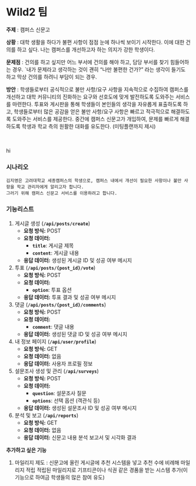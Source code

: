 # Wild2 팀

**주제** : 캠퍼스 신문고

**상황** : 대학 생활을 하다가 불편 사항이 점점 눈에 하나씩 보이기 시작한다. 이에 대한 건의를 하고 싶다. 나는 캠퍼스를 개선하고자 하는 의지가 강한 학생이다.

**문제점** : 건의를 하고 싶지만 어느 부서에 건의를 해야 하고, 담당 부서를 찾기 힘들어하는 경우.
`내가 문제라고 생각하는 것이 괜히 “나만 불편한 건가?” 라는 생각이 들기도 하고 막상 건의를 하려니 부담이 되는 경우.

**방안** : 학생들로부터 공식적으로 불만 사항/요구 사항을 지속적으로 수집하여 캠퍼스를 개선하고 대학 커뮤니티의 진화하는 요구와 선호도에 맞게 발전하도록 도와주는 서비스를 마련한다.
투표와 게시판을 통해 학생들이 본인들의 생각을 자유롭게 표출하도록 하고, 학생들로부터 많은 공감을 얻은 불만 사항/요구 사항은 빠르고 적극적으로 해결하도록 도와주는 서비스를 제공한다.
중간에 캠퍼스 신문고가 개입하여, 문제를 빠르게 해결하도록 학생과 학교 측의 원활한 대화를 유도한다. (미팅플랜까지 제시)

<br><br>
 hi

### 시나리오

```
김지영은 고려대학교 세종캠퍼스의 학생으로, 캠퍼스 내에서 개선이 필요한 사항이나 불만 사항을 학교 관리자에게 알리고자 합니다.
그러기 위해 캠퍼스 신문고 서비스를 이용하려고 합니다.
```

### 기능리스트

1. 게시글 생성 (**`/api/posts/create`**)
    - **요청 방식:** POST
    - **요청 데이터:**
        - **`title`**: 게시글 제목
        - **`content`**: 게시글 내용
    - **응답 데이터:** 생성된 게시글 ID 및 성공 여부 메시지
2. 투표 (**`/api/posts/{post_id}/vote`**)
    - **요청 방식:** POST
    - **요청 데이터:**
        - **`option`**: 투표 옵션
    - **응답 데이터:** 투표 결과 및 성공 여부 메시지
3. 댓글 (**`/api/posts/{post_id}/comments`**)
    - **요청 방식:** POST
    - **요청 데이터:**
        - **`comment`**: 댓글 내용
    - **응답 데이터:** 생성된 댓글 ID 및 성공 여부 메시지
4. 내 정보 페이지 (**`/api/user/profile`**)
    - **요청 방식:** GET
    - **요청 데이터:** 없음
    - **응답 데이터:** 사용자 프로필 정보
5. 설문조사 생성 및 관리 (**`/api/surveys`**)
    - **요청 방식:** POST
    - **요청 데이터:**
        - **`question`**: 설문조사 질문
        - **`options`**: 선택 옵션 (객관식 등)
    - **응답 데이터:** 생성된 설문조사 ID 및 성공 여부 메시지
6. 분석 및 보고 (**`/api/reports`**)
    - **요청 방식:** GET
    - **요청 데이터:** 없음
    - **응답 데이터:** 신문고 내용 분석 보고서 및 시각화 결과

**추가하고 싶은 기능**
1. 마일리지 제도 : 신문고에 올린 게시글에 추천 시스템을 넣고 추천 수에 비례해 마일리지 적립
적립된 마일리지로 기프티콘이나 식권 같은 경품을 받는 시스템 추가(이 기능으로 하여금 학생들의 많은 참여 유도)
